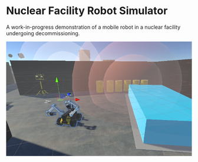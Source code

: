 # Nuclear Facility Robot Simulator
A work-in-progress demonstration of a mobile robot in a nuclear facility undergoing decommissioning.

![](nucdesim.png)
